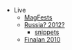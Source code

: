 
* Live
    * [MagFests](https://www.youtube.com/watch?v=ZxjRv73MKLE&list=PLdPHLh50-GUmF01T9qOSXBYsmLaCzl1DI)
    * [Russia? 2012?](https://www.youtube.com/watch?v=2OdckYTDbuw&list=PL04672973B597017A&index=3)
        * [snippets](https://www.youtube.com/watch?v=GQV8aposk8Q&list=PLtNzU0IfShcfov7sPen9QdebD6JZfeWk8&index=10)
    * [Finalan 2010](https://www.youtube.com/watch?v=2_s4iLQ75gw&list=PL6F233651D556BB0C)